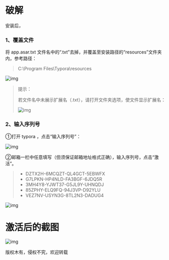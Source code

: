 # 破解

安装后，

### 1、覆盖文件

将 app.asar.txt 文件名中的“.txt”去掉，并覆盖至安装路径的“resources”文件夹内，参考路径：

> C:\Program Files\Typora\resources

![img](https://img2022.cnblogs.com/blog/731947/202202/731947-20220218031448375-295494927.png)

> 提示：
>
> 若文件名中未展示扩展名（.txt），请打开文件夹选项，使文件显示扩展名：
>
> ![img](https://img2022.cnblogs.com/blog/731947/202204/731947-20220411130520503-1863981336.png)

### 2、输入序列号

①打开 typora ，点击“输入序列号”：

![img](https://img2022.cnblogs.com/blog/731947/202202/731947-20220218031448536-1221165210.png)

②邮箱一栏中任意填写（但须保证邮箱地址格式正确），输入序列号，点击“激活”。

> - DZTX2H-6MCQZT-QL4GCT-5EBWFX
> - G7LPKN-HP4NLD-FA3BGF-6JDQ5R
> - 3MH4Y8-YJWT37-G5JL9Y-UHNQDJ
> - 85ZPHY-ELQ9FQ-94J3VP-D92YLU
> - VEZ7NV-USYN3G-8TL2N3-DADUG4

![img](https://img2022.cnblogs.com/blog/731947/202202/731947-20220218031448559-1765323997.png)

# 激活后的截图

![img](https://img2022.cnblogs.com/blog/731947/202202/731947-20220218031448652-466663591.png)

版权木有，侵权不究，欢迎转载
